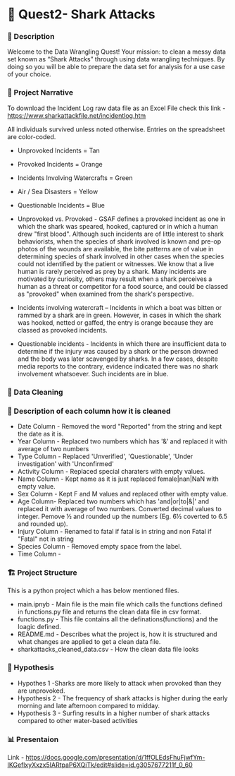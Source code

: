 #  🦈 Quest2- Shark Attacks

### 📒 Description
Welcome to the Data Wrangling Quest! Your mission: to clean a messy data set known as “Shark Attacks” through using data wrangling techniques. By doing so you will be able to prepare the data set for analysis for a use case of your choice. 

### 🧠 Project Narrative
To download the Incident Log raw data file as an Excel File check this link - https://www.sharkattackfile.net/incidentlog.htm

All individuals survived unless noted otherwise. Entries on the spreadsheet are color-coded.
- Unprovoked Incidents = Tan
- Provoked Incidents = Orange
- Incidents Involving Watercrafts = Green
- Air / Sea Disasters = Yellow
- Questionable Incidents = Blue

- Unprovoked vs. Provoked - GSAF defines a provoked incident as one in which the shark was speared, hooked, captured or in which a human drew "first blood". Although such incidents are of little interest to shark behaviorists, when the species of shark involved is known and pre-op photos of the wounds are available, the bite patterns are of value in determining species of shark involved in other cases when the species could not identified by the patient or witnesses. We know that a live human is rarely perceived as prey by a shark. Many incidents are motivated by curiosity, others may result when a shark perceives a human as a threat or competitor for a food source, and could be classed as "provoked" when examined from the shark's perspective.

- Incidents involving watercraft – Incidents in which a boat was bitten or rammed by a shark are in green. However, in cases in which the shark was hooked, netted or gaffed, the entry is orange because they are classed as provoked incidents.

- Questionable incidents - Incidents in which there are insufficient data to determine if the injury was caused by a shark or the person drowned and the body was later scavenged by sharks. In a few cases, despite media reports to the contrary, evidence indicated there was no shark involvement whatsoever. Such incidents are in blue.

### 🧹 Data Cleaning
### 📝 Description of each column how it is cleaned
- Date Column - Removed the word "Reported" from the string and kept the date as it is.
- Year Column - Replaced two numbers which has '&' and replaced it with average of two numbers
- Type Column - Replaced 'Unverified', 'Questionable', 'Under investigation' with 'Unconfirmed'
- Activity Column - Replaced special charaters with empty values.
- Name Column - Kept name as it is just replaced female|nan|NaN with empty value.
- Sex Column - Kept F and M values and replaced other with empty value.
- Age Column- Replaced two numbers which has 'and|or|to|&|' and replaced it with average of two numbers. Converted decimal values to integer.
  Pemove ½ and rounded up the numbers (Eg. 6½ coverted to 6.5 and rounded up). 
- Injury Column - Renamed to fatal if fatal is in string and non Fatal if "Fatal" not in string
- Species Column - Removed empty space from the label.
- Time Column -

### 🏗️ Project Structure
This is a python project which a has below mentioned files.
- main.ipnyb - Main file is the main file which calls the functions defined in functions.py file and returns the clean data file in csv format.
- functions.py - This file contains all the definations(functions) and the loagic defined.
- README.md - Describes what the project is, how it is structured and what changes are applied to get a clean data file.
- sharkattacks_cleaned_data.csv - How the clean data file looks

### 💭 Hypothesis
- Hypothes 1 -Sharks are more likely to attack when provoked than they are unprovoked.
- Hypothesis 2 - The frequency of shark attacks is higher during the early morning and late afternoon compared to midday.
- Hypothesis 3 - Surfing results in a higher number of shark attacks compared to other water-based activities

### 📊 Presentaion
Link - https://docs.google.com/presentation/d/1ffOLEdsFhuFjwfYm-IKGeflxyXxzx5IARtpaP6XQiTk/edit#slide=id.g3057677211f_0_60
